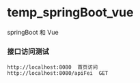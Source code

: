 # temp_springBoot_vue
springBoot 和 Vue

### 接口访问测试

```wi
http://localhost:8080  首页访问
http://localhost:8080/apiFei  GET
```

